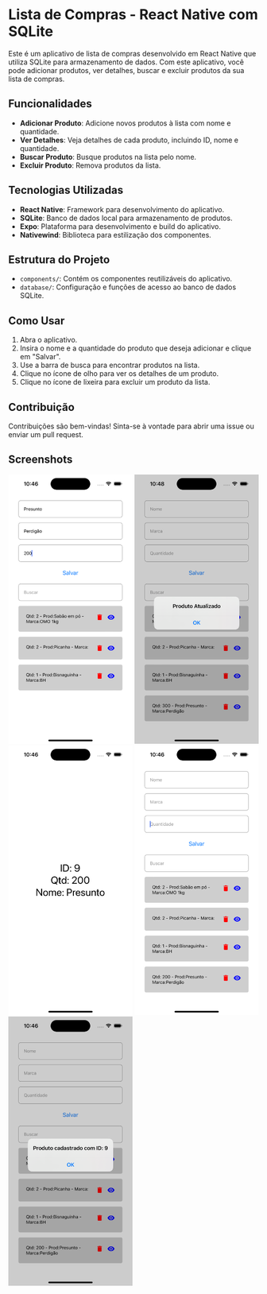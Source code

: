 # Lista de Compras - React Native com SQLite

Este é um aplicativo de lista de compras desenvolvido em React Native que utiliza SQLite para armazenamento de dados. Com este aplicativo, você pode adicionar produtos, ver detalhes, buscar e excluir produtos da sua lista de compras.

## Funcionalidades

- **Adicionar Produto**: Adicione novos produtos à lista com nome e quantidade.
- **Ver Detalhes**: Veja detalhes de cada produto, incluindo ID, nome e quantidade.
- **Buscar Produto**: Busque produtos na lista pelo nome.
- **Excluir Produto**: Remova produtos da lista.

## Tecnologias Utilizadas

- **React Native**: Framework para desenvolvimento do aplicativo.
- **SQLite**: Banco de dados local para armazenamento de produtos.
- **Expo**: Plataforma para desenvolvimento e build do aplicativo.
- **Nativewind**: Biblioteca para estilização dos componentes.


## Estrutura do Projeto

- `components/`: Contém os componentes reutilizáveis do aplicativo.
- `database/`: Configuração e funções de acesso ao banco de dados SQLite.

## Como Usar

1. Abra o aplicativo.
2. Insira o nome e a quantidade do produto que deseja adicionar e clique em "Salvar".
3. Use a barra de busca para encontrar produtos na lista.
4. Clique no ícone de olho para ver os detalhes de um produto.
5. Clique no ícone de lixeira para excluir um produto da lista.

## Contribuição

Contribuições são bem-vindas! Sinta-se à vontade para abrir uma issue ou enviar um pull request.

## Screenshots

<img src="/assets/images/Screenshots/Simulator Screenshot - iPhone 15 - 2024-08-08 at 10.47.32.png" width="250px"/>
<img src="/assets/images/Screenshots/Simulator Screenshot - iPhone 15 - 2024-08-08 at 10.48.16.png " width="250px"/>
<img src="/assets/images/Screenshots/Simulator Screenshot - iPhone 15 - 2024-08-08 at 10.47.52.png" width="250px"/>
<img src="/assets/images/Screenshots/Simulator Screenshot - iPhone 15 - 2024-08-08 at 10.47.40.png" width="250px"/>
<img src="/assets/images/Screenshots/Simulator Screenshot - iPhone 15 - 2024-08-08 at 10.47.37.png" width="250px"/>

